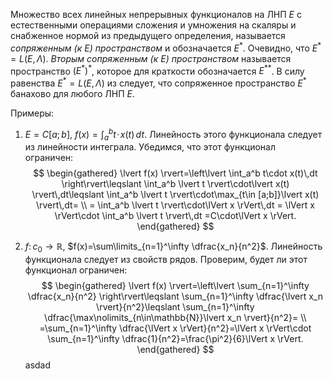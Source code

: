 Множество всех линейных непрерывных функционалов на ЛНП $E$ с естественными операциями сложения и умножения на скаляры и снабженное нормой из предыдущего определения, называется *сопряженным *(*к $E$*)* пространством* и обозначается $E^\ast$. Очевидно, что $E^\ast = L(E,\Lambda)$. 
*Вторым сопряженным *(*к $E$*)* пространством* называется пространство $(E^\ast)^\ast$, которое для краткости обозначается $E^{\ast\ast}$. 
В силу равенства $E^\ast = L(E,\Lambda)$ из следует, что сопряженное пространство $E^\ast$ банахово для любого ЛНП $E$.

Примеры:

1)  $E=C[a;b]$, $f(x)=\int_a^b t\!\cdot\!x(t)\,dt$. Линейность этого функционала следует из линейности интеграла. Убедимся, что этот функционал ограничен: 
	$$
   \begin{gathered}
    \lvert f(x) \rvert=\left\lvert \int_a^b t\cdot x(t)\,dt \right\rvert\leqslant
    \int_a^b \lvert t \rvert\cdot\lvert x(t) \rvert\,dt\leqslant
    \int_a^b \lvert t \rvert\cdot\max_{t\in [a;b]}\lvert x(t) \rvert\,dt=
    \\
    = \int_a^b \lvert t \rvert\cdot\lVert x \rVert\,dt = \lVert x \rVert\cdot \int_a^b \lvert t \rvert\,dt =C\cdot\lVert x \rVert.
    \end{gathered}
    $$

2)  $f\colon c_0\to \mathbb{R}$, $f(x)=\sum\limits_{n=1}^\infty \dfrac{x_n}{n^2}$. Линейность  функционала следует из свойств рядов. 
	Проверим, будет ли этот    функционал ограничен: 
	$$
	\begin{gathered}
    \lvert f(x) \rvert=\left\lvert \sum_{n=1}^\infty \dfrac{x_n}{n^2} \right\rvert\leqslant
    \sum_{n=1}^\infty \dfrac{\lvert x_n \rvert}{n^2}\leqslant
    \sum_{n=1}^\infty \dfrac{\max\nolimits_{n\in\mathbb{N}}\lvert x_n \rvert}{n^2}=
    \\
    =\sum_{n=1}^\infty \dfrac{\lVert x \rVert}{n^2}=\lVert x \rVert\cdot
    \sum_{n=1}^\infty \dfrac{1}{n^2}=\frac{\pi^2}{6}\lVert x \rVert.
    \end{gathered}
    $$
 asdad